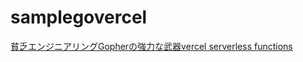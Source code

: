 # samplegovercel

[貧乏エンジニアリングGopherの強力な武器vercel serverless functions](https://zenn.dev/takokun/articles/92e8f1ad499660)
